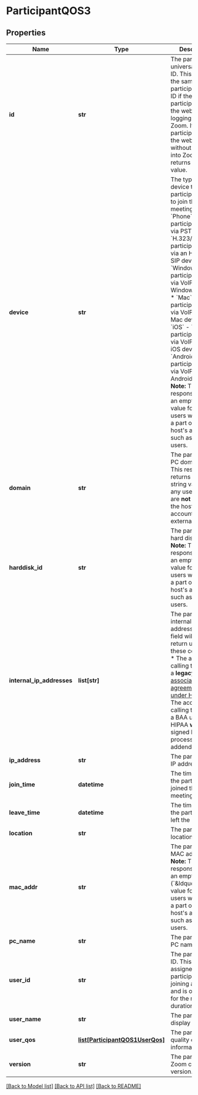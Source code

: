 # ParticipantQOS3

## Properties
Name | Type | Description | Notes
------------ | ------------- | ------------- | -------------
**id** | **str** | The participant&#x27;s universally unique ID. This value is the same as the participant&#x27;s user ID if the participant joins the webinar by logging into Zoom. If the participant joins the webinar without logging into Zoom, this returns an empty value. | [optional] 
**device** | **str** | The type of device the participant used to join the meeting.  * &#x60;Phone&#x60; - The participant joined via PSTN.  * &#x60;H.323/SIP&#x60; - The participant joined via an H.323 or SIP device.  * &#x60;Windows&#x60; - The participant joined via VoIP using a Windows device.  * &#x60;Mac&#x60; - The participant joined via VoIP using a Mac device.  * &#x60;iOS&#x60; - The participant joined via VoIP using an iOS device.  * &#x60;Android&#x60; - The participant joined via VoIP using an Android device.   **Note:** This response returns an empty string value for any users who are **not** a part of the host&#x27;s account, such as external users. | [optional] 
**domain** | **str** | The participant&#x27;s PC domain.   **Note:** This response returns an empty string value for any users who are **not** a part of the host&#x27;s account, such as external users. | [optional] 
**harddisk_id** | **str** | The participant&#x27;s hard disk ID.   **Note:** This response returns an empty string value for any users who are **not** a part of the host&#x27;s account, such as external users. | [optional] 
**internal_ip_addresses** | **list[str]** | The participant&#x27;s internal IP addresses. This field will not return under these conditions:  * The account calling this API is a **legacy** [business associate agreement (BAA) under HIPAA](https://www.ecfr.gov/cgi-bin/retrieveECFR?gp&#x3D;1&amp;amp;n&#x3D;se45.1.160_1103&amp;amp;r&#x3D;SECTION&amp;amp;ty&#x3D;HTML).  * The account calling this API is a BAA under HIPAA **without** a signed BAA data processing addendum. | [optional] 
**ip_address** | **str** | The participant&#x27;s IP address. | [optional] 
**join_time** | **datetime** | The time when the participant joined the meeting. | [optional] 
**leave_time** | **datetime** | The time when the participant left the meeting. | [optional] 
**location** | **str** | The participant&#x27;s location. | [optional] 
**mac_addr** | **str** | The participant&#x27;s MAC address.   **Note:** This response returns an empty string (&#x60;&amp;ldquo;&amp;ldquo;&#x60;) value for any users who are **not** a part of the host&#x27;s account, such as external users. | [optional] 
**pc_name** | **str** | The participant&#x27;s PC name. | [optional] 
**user_id** | **str** | The participant&#x27;s ID. This value is assigned to a participant upon joining a meeting and is only valid for the meeting&#x27;s duration. | [optional] 
**user_name** | **str** | The participant&#x27;s display name. | [optional] 
**user_qos** | [**list[ParticipantQOS1UserQos]**](ParticipantQOS1UserQos.md) | The participant&#x27;s quality of service information. | [optional] 
**version** | **str** | The participant&#x27;s Zoom client version. | [optional] 

[[Back to Model list]](../README.md#documentation-for-models) [[Back to API list]](../README.md#documentation-for-api-endpoints) [[Back to README]](../README.md)

